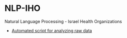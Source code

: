 # NLP-IHO
Natural Language Processing - Israel Health Organizations

- [Automated script for analyzing raw data](https://drive.google.com/file/d/1vAbSmZArY6ZdtOAdnKhrcVVsUEX6swje/view?usp=drive_link)
